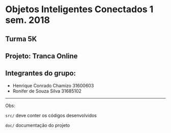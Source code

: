# Objetos Inteligentes Conectados 1 sem. 2018

## Turma 5K
## Projeto: Tranca Online
## Integrantes do grupo:

* Henrique Conrado Chamizo 31600603 
* Ronifer de Souza Silva   31685102
_______________________________________
Obs:

`src/` deve conter os códigos desenvolvidos

`doc/` documentação do projeto
